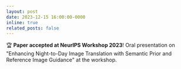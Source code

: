 ```yaml
---
layout: post
date: 2023-12-15 16:00:00-0000
inline: true
related_posts: false
---
```


🏆 **Paper accepted at NeurIPS Workshop 2023**! Oral presentation on "Enhancing Night-to-Day Image Translation with Semantic Prior and Reference Image Guidance" at the workshop.
